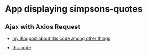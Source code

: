 # App displaying simpsons-quotes

## Ajax with Axios Request 

* [my Blogpost about this code among other things](https://dev.to/annequinkenstein/til-ajax-asynchronous-requests-with-fetch-and-axios-react-5bh8)

* [this code](https://annequinkenstein.github.io/simpsons-quote/)
